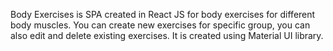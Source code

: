 Body Exercises is SPA created in React JS for body exercises for different body muscles. You can create new exercises for specific group, you can also edit and delete existing exercises. It is created using Material UI library.
